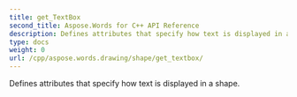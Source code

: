 ```yaml
---
title: get_TextBox
second_title: Aspose.Words for C++ API Reference
description: Defines attributes that specify how text is displayed in a shape. 
type: docs
weight: 0
url: /cpp/aspose.words.drawing/shape/get_textbox/
---
```


Defines attributes that specify how text is displayed in a shape. 

